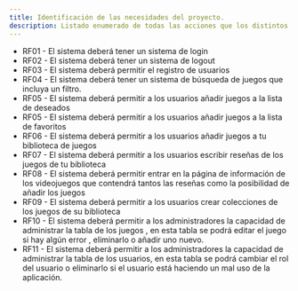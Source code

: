 ```yaml
---
title: Identificación de las necesidades del proyecto.
description: Listado enumerado de todas las acciones que los distintos usuarios pueden realizar en la aplicación. Ejemplo de requisitos funcionales del proyecto.
---
```


- RF01 - El sistema deberá tener un sistema de login
- RF02 - El sistema deberá tener un sistema de logout
- RF03 - El sistema deberá permitir el registro de usuarios
- RF04 - El sistema deberá tener un sistema de búsqueda de juegos que incluya un filtro.
- RF05 - El sistema deberá permitir a los usuarios añadir juegos a la lista de deseados
- RF05 - El sistema deberá permitir a los usuarios añadir juegos a la lista de favoritos
- RF06 - El sistema deberá permitir a los usuarios añadir juegos a tu biblioteca de juegos
- RF07 - El sistema deberá permitir a los usuarios escribir reseñas de los juegos de tu biblioteca
- RF08 - El sistema deberá permitir entrar en la página de información de los videojuegos que contendrá tantos las reseñas como la posibilidad de añadir los juegos
- RF09 - El sistema deberá permitir a los usuarios crear colecciones de los juegos de su biblioteca
- RF10 - El sistema deberá permitir a los administradores la capacidad de administrar la tabla de los juegos , en esta tabla se podrá editar el juego si hay algún error , eliminarlo o añadir uno nuevo.
- RF11 - El sistema deberá permitir a los administradores la capacidad de administrar la tabla de los usuarios, en esta tabla se podrá cambiar el rol del usuario o eliminarlo si el usuario está haciendo un mal uso de la aplicación.
